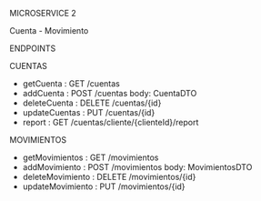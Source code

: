 MICROSERVICE 2

Cuenta - Movimiento

ENDPOINTS

CUENTAS
- getCuenta : GET /cuentas
- addCuenta : POST /cuentas body: CuentaDTO
- deleteCuenta : DELETE /cuentas/{id}
- updateCuentas : PUT /cuentas/{id}
- report : GET /cuentas/cliente/{clienteId}/report

MOVIMIENTOS
- getMovimientos : GET /movimientos
- addMovimiento : POST /movimientos body: MovimientosDTO
- deleteMovimiento : DELETE /movimientos/{id}
- updateMovimiento : PUT /movimientos/{id}
